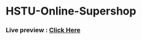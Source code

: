 # HSTU-Online-Supershop

### Live preview : [ Click Here ](https://chanchol-kumar.github.io/HSTU-Online-Supershop/)
